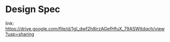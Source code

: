 # Design Spec
link: https://drive.google.com/file/d/1gI_dwf2h8irzAGefHfuX_79ASWItdqch/view?usp=sharing